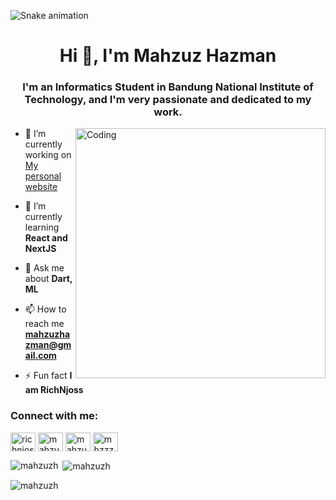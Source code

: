 ![Snake animation](https://github.com/MahzuzH/mahzuzh/blob/output/github-contribution-grid-snake.svg)
<h1 align="center">Hi 👋, I'm Mahzuz Hazman</h1>
<h3 align="center">I'm an Informatics Student in Bandung National Institute of Technology, and I'm very passionate and dedicated to my work.</h3>
<img align="right" alt="Coding" width="400" src="https://media.giphy.com/media/v1.Y2lkPTc5MGI3NjExaWRrNHhjbXNscDZyNXVhZG9jYmI2ZmRrd3VsYmFweXNmamdlMTl1NCZlcD12MV9pbnRlcm5hbF9naWZfYnlfaWQmY3Q9Zw/xUA7bdpLxQhsSQdyog/giphy.gif">

- 🔭 I’m currently working on [My personal website](https://mahzuzh.vercel.app/)

- 🌱 I’m currently learning **React and NextJS**

- 💬 Ask me about **Dart, ML**

- 📫 How to reach me **mahzuzhazman@gmail.com**

- ⚡ Fun fact **I am RichNjoss**

<h3 align="left">Connect with me:</h3>
<p align="left">
<a href="https://twitter.com/richnjoss" target="blank"><img align="center" src="https://raw.githubusercontent.com/rahuldkjain/github-profile-readme-generator/master/src/images/icons/Social/twitter.svg" alt="richnjoss" height="30" width="40" /></a>
<a href="https://linkedin.com/in/mahzuz-hazman-b6951627b" target="blank"><img align="center" src="https://raw.githubusercontent.com/rahuldkjain/github-profile-readme-generator/master/src/images/icons/Social/linked-in-alt.svg" alt="mahzuz-hazman-b6951627b" height="30" width="40" /></a>
<a href="https://instagram.com/mahzuz_hazman" target="blank"><img align="center" src="https://raw.githubusercontent.com/rahuldkjain/github-profile-readme-generator/master/src/images/icons/Social/instagram.svg" alt="mahzuz_hazman" height="30" width="40" /></a>
<a href="https://www.youtube.com/c/mhzzzz" target="blank"><img align="center" src="https://raw.githubusercontent.com/rahuldkjain/github-profile-readme-generator/master/src/images/icons/Social/youtube.svg" alt="mhzzzz" height="30" width="40" /></a>
</p>


<p><img align="left" src="https://github-readme-stats.vercel.app/api/top-langs?username=mahzuzh&show_icons=true&theme=dark&locale=en&layout=compact" alt="mahzuzh" /></p>

<p>&nbsp;<img align="center" src="https://github-readme-stats.vercel.app/api?username=mahzuzh&show_icons=true&theme=dark&locale=en" alt="mahzuzh" /></p>

<p><img align="center" src="https://github-readme-streak-stats.herokuapp.com/?user=mahzuzh&theme=dark" alt="mahzuzh" /></p>
